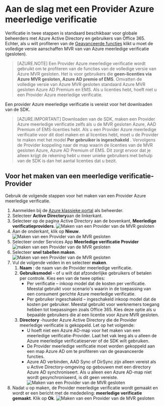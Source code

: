 <properties
    pageTitle="Get Azure meerledige verificatie Provider gestart | Microsoft Azure"
    description="Informatie over het maken van een Provider Azure meerledige verificatie."
    services="multi-factor-authentication"
    documentationCenter=""
    authors="kgremban"
    manager="femila"
    editor="yossib"/>

<tags
    ms.service="multi-factor-authentication"
    ms.workload="identity"
    ms.tgt_pltfrm="na"
    ms.devlang="na"
    ms.topic="get-started-article"
    ms.date="10/14/2016"
    ms.author="kgremban"/>



# <a name="getting-started-with-an-azure-multi-factor-auth-provider"></a>Aan de slag met een Provider Azure meerledige verificatie
Verificatie in twee stappen is standaard beschikbaar voor globale beheerders met Azure Active Directory en gebruikers van Office 365. Echter, als u wilt profiteren van de [Geavanceerde functies](multi-factor-authentication-whats-next.md) klikt u moet de volledige versie aanschaffen MVR van van Azure meerledige verificatie (gesloten).

> [AZURE.NOTE]  Een Provider Azure meerledige verificatie wordt gebruikt om te profiteren van de functies van de volledige versie van Azure MVR gesloten. Het is voor gebruikers die **geen-licenties via Azure MVR gesloten, Azure AD premie of EMS**.  Omvatten de volledige versie van Azure MVR gesloten standaard Azure MVR gesloten Azure AD Premium en EMS.  Als u licenties hebt, hoeft niet u een Provider Azure meerledige verificatie.

Een provider Azure meerledige verificatie is vereist voor het downloaden van de SDK.

> [AZURE.IMPORTANT]  Downloaden van de SDK, maken een Provider Azure meerledige verificatie zelfs als u de MVR gesloten Azure, AAD Premium of EMS-licenties hebt.  Als u een Provider Azure meerledige verificatie voor dit doel maken en al licenties hebt, moet u de Provider te maken met het model **Per gebruiker is ingeschakeld** . Vervolgens de Provider koppeling naar de map waarin de licenties van de MVR gesloten Azure, Azure AD Premium of EMS.  Dit zorgt ervoor dat je alleen krijgt de rekening hebt u meer unieke gebruikers met behulp van de SDK is dan het aantal licenties dat u bezit.


## <a name="to-create-a-multi-factor-auth-provider"></a>Voor het maken van een meerledige verificatie-Provider

Gebruik de volgende stappen voor het maken van een Provider Azure meerledige verificatie.

1. Aanmelden bij de [Azure klassieke portal](https://manage.windowsazure.com) als beheerder.
2. Selecteer **Active Directory**aan de linkerkant.
3. Selecteer op de pagina Active Directory aan de bovenkant, **Meerledige verificatieproviders**.
![Maken van een Provider van de MVR gesloten](./media/multi-factor-authentication-get-started-auth-provider/authprovider1.png)
4. Aan de onderkant, klik op **Nieuw**.
![Maken van een Provider van de MVR gesloten](./media/multi-factor-authentication-get-started-auth-provider/authprovider2.png)
5. Selecteer onder Services App **Meerledige verificatie Provider**
![maken van een Provider van de MVR gesloten](./media/multi-factor-authentication-get-started-auth-provider/authprovider3.png)
6. Selecteer **snel tabellen maken**.
![Maken van een Provider van de MVR gesloten](./media/multi-factor-authentication-get-started-auth-provider/authprovider4.png)
5. Vul de volgende velden in en selecteer **maken**.
    1. **Naam** : de naam van de Provider meerledige verificatie.
    2. **Gebruiksmodel** – of u wilt dat afzonderlijke gebruikers of betalen per controle. Kies een van de twee opties:
        - Per verificatie – inkoop model dat de kosten per verificatie. Meestal gebruikt voor scenario's waarin in de toepassing van een consument gerichte Azure meerledige verificatie.
        - Per gebruiker ingeschakeld – ingeschakeld inkoop model dat de kosten per gebruiker. Meestal gebruikt voor werknemers toegang hebben tot toepassingen zoals Office 365. Kies deze optie als u bepaalde gebruikers die al een licentie voor Azure MVR gesloten.
    2. **Directory** -huurder Azure Active Directory die de Provider meerledige verificatie is gekoppeld. Let op het volgende:
        - U hoeft niet een Azure AD-map voor het maken van een meerledige verificatie-Provider. Laat het vak leeg als u alleen de Azure meerledige verificatieserver of de SDK wilt gebruiken.
        - De Provider meerledige verificatie moet worden gekoppeld aan een map Azure AD om te profiteren van de geavanceerde functies.
        - Azure AD verbinden, AAD Sync of DirSync zijn alleen vereist als u Active Directory-omgeving op gebouwen met een directory Azure AD synchroniseert.  Als u alleen een Azure AD-map niet wordt gesynchroniseerd, is dit geen vereiste.
![Maken van een Provider van de MVR gesloten](./media/multi-factor-authentication-get-started-auth-provider/authprovider5.png)
5. Nadat u op maken, de Provider meerledige verificatie wordt gemaakt en wordt er een bericht met de mededeling: **meerledige verificatie gemaakt**. Klik op **Ok**.
![Maken van een Provider van de MVR gesloten](./media/multi-factor-authentication-get-started-auth-provider/authprovider6.png)
